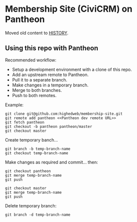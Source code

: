 # Membership Site (CiviCRM) on Pantheon

Moved old content to [HISTORY](HISTORY.md).

## Using this repo with Pantheon

Recommended workflow:

* Setup a development environment with a clone of this repo.
* Add an upstream remote to Pantheon.
* Pull it to a separate branch.
* Make changes in a temporary branch.
* Merge to both branches.
* Push to both remotes.

Example:

```
git clone git@github.com:highedweb/membership-site.git
git remote add pantheon <<Pantheon dev remote URL>>
git fetch pantheon
git checkout -b pantheon pantheon/master
git checkout master
```

Create temporary banch...

```
git branch -b temp-branch-name
git checkout temp-branch-name
```

Make changes as required and commit... then:

```
git checkout pantheon
git merge temp-branch-name
git push

git checkout master
git merge temp-branch-name
git push
```

Delete temporary branch:

```
git branch -d temp-branch-name
```
